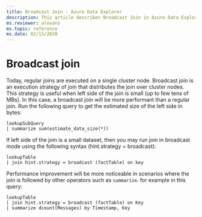 ```yaml
---
title: Broadcast Join - Azure Data Explorer
description: This article describes Broadcast Join in Azure Data Explorer.
ms.reviewer: alexans
ms.topic: reference
ms.date: 02/13/2020
---
```

# Broadcast join

Today, regular joins are executed on a single cluster node.
Broadcast join is an execution strategy of join that distributes the join over cluster nodes. This strategy is useful when left side of the join is small (up to few tens of MBs). In this case, a broadcast join will be more performant than a regular join.
Run the following query to get the estimated size of the left side in bytes:

```kusto
lookupSubQuery
| summarize sum(estimate_data_size(*))
```

If left side of the join is a small dataset, then you may run join in broadcast mode using the following syntax (hint.strategy = broadcast):

```kusto
lookupTable 
| join hint.strategy = broadcast (factTable) on key
```

Performance improvement will be more noticeable in scenarios where the join is followed by other operators such as `summarize`. for example in this query:

```kusto
lookupTable 
| join hint.strategy = broadcast (factTable) on Key
| summarize dcount(Messages) by Timestamp, Key
```
